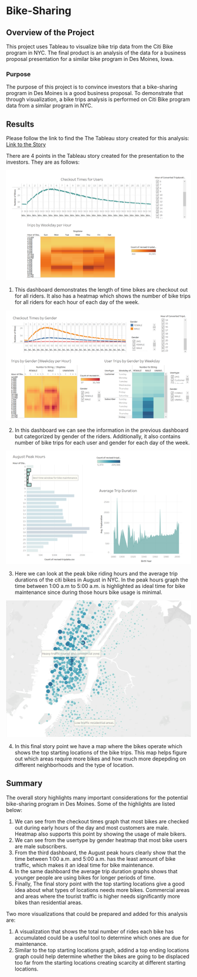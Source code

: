 # Bike-Sharing

## Overview of the Project

This project uses Tableau to visualize bike trip data from the Citi Bike program in NYC. The final product is an analysis of the data for a business proposal presentation for a similar bike program in Des Moines, Iowa. 

### Purpose

The purpose of this project is to convince investors that a bike-sharing program in Des Moines is a good business proposal. To demonstrate that through visualization, a bike trips analysis is performed on Citi Bike program data from a similar program in NYC.

## Results

Please follow the link to find the The Tableau story created for this analysis: 
[Link to the Story](https://public.tableau.com/shared/GXXZS3DK3?:display_count=n&:origin=viz_share_link)

There are 4 points in the Tableau story created for the presentation to the investors. They are as follows:

![Dashboard 1](https://github.com/Zarif601/Bike-Sharing/blob/main/Images/Dashboard%201.PNG)

1. This dashboard demonstrates the length of time bikes are checkout out for all riders. It also has a heatmap which shows the number of bike trips for all riders for each hour of each day of the week.

![Dashboard 2](https://github.com/Zarif601/Bike-Sharing/blob/main/Images/Dashboard%202.PNG)

2. In this dashboard we can see the information in the previous dashboard but categorized by gender of the riders. Additionally, it also contains number of bike trips for each user and gender for each day of the week.

![Dashboard 3](https://github.com/Zarif601/Bike-Sharing/blob/main/Images/Dashboard%203.PNG)

3. Here we can look at the peak bike riding hours and the average trip durations of the citi bikes in August in NYC. In the peak hours graph the time between 1:00 a.m to 5:00 a.m. is highlighted as ideal time for bike maintenance since during those hours bike usage is minimal.

![Point 4](https://github.com/Zarif601/Bike-Sharing/blob/main/Images/Point%204.PNG)

4. In this final story point we have a map where the bikes operate which shows the top starting locations of the bike trips. This map helps figure out which areas require more bikes and how much more depepding on different neighborhoods and the type of location.

## Summary

The overall story highlights many important considerations for the potential bike-sharing program in Des Moines. Some of the highlights are listed below:

1. We can see from the checkout times graph that most bikes are checked out during early hours of the day and most customers are male. Heatmap also supports this point by showing the usage of male bikers. 
2. We can see from the usertype by gender heatmap that most bike users are male subscribers.
3. From the third dashboard, the August peak hours clearly show that the time between 1:00 a.m. and 5:00 a.m. has the least amount of bike traffic, which makes it an ideal time for bike maintenance.
4. In the same dashboard the average trip duration graphs shows that younger people are using bikes for longer periods of time.
5. Finally, The final story point with the top starting locations give a good idea about what types of locations needs more bikes. Commercial areas and areas where the tourist traffic is higher needs significantly more bikes than residential areas.

Two more visualizations that could be prepared and added for this analysis are:

1. A visualization that shows the total number of rides each bike has accumulated could be a useful tool to determine which ones are due for maintenance.
2. Similar to the top starting locations graph, addind a top ending locations graph could help determine whether the bikes are going to be displaced too far from the starting locations creating scarcity at different starting locations.
